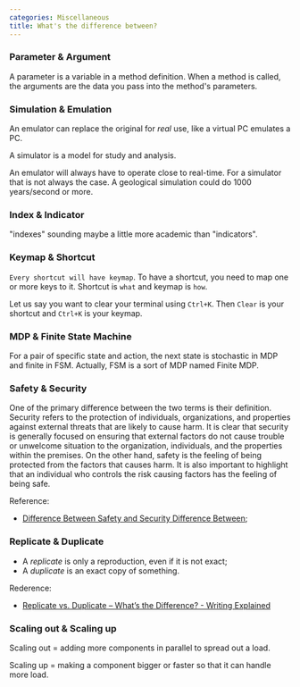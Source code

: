 ```yaml
---
categories: Miscellaneous
title: What's the difference between?
---
```


### Parameter & Argument

A parameter is a variable in a method definition. When a method is called, the arguments are the data you pass into the method's parameters. 

### Simulation & Emulation

An emulator can replace the original for *real* use, like a virtual PC emulates a PC.

A simulator is a model for study and analysis.

An emulator will always have to operate close to real-time. For a simulator that is not always the case. A geological simulation could do 1000 years/second or more.

### Index & Indicator

"indexes" sounding maybe a little more academic than "indicators". 

### Keymap & Shortcut

`Every shortcut will have keymap`. To have a shortcut, you need to map one or more keys to it. Shortcut is `what` and keymap is `how`.

Let us say you want to clear your terminal using `Ctrl+K`. Then `Clear` is your shortcut and `Ctrl+K` is your keymap.

### MDP & Finite State Machine

For a pair of specific state and action, the next state is stochastic in MDP and finite in FSM. Actually,  FSM is a sort of MDP named Finite MDP.

### Safety & Security

 One of the primary difference between the two terms is their definition. Security refers to the protection of individuals, organizations, and properties against external threats that are likely to cause harm. It is clear that security is generally focused on ensuring that external factors do not cause trouble or unwelcome situation to the organization, individuals, and the properties within the premises. On the other hand, safety is the feeling of being protected from the factors that causes harm. It is also important to highlight that an individual who controls the risk causing factors has the feeling of being safe.

Reference:

- [Difference Between Safety and Security  Difference Between](http://www.differencebetween.net/language/words-language/difference-between-safety-and-security/);

### Replicate & Duplicate 

- A *replicate* is only a reproduction, even if it is not exact;
- A *duplicate* is an exact copy of something. 

Rederence:

- [Replicate vs. Duplicate – What’s the Difference? - Writing Explained](https://writingexplained.org/replicate-vs-duplicate-difference)

### Scaling out & Scaling up

Scaling out = adding more components in parallel to spread out a load. 

Scaling up = making a component bigger or faster so that it can handle more load. 

